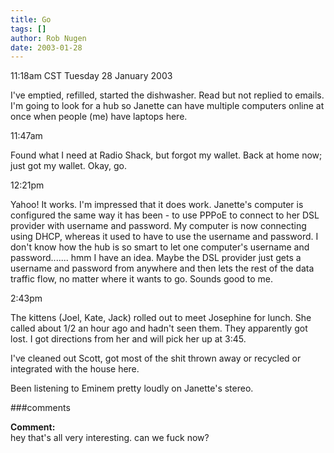 ```yaml
---
title: Go
tags: []
author: Rob Nugen
date: 2003-01-28
---
```


<p class=date>11:18am CST Tuesday 28 January 2003</p>

<p>I've emptied, refilled, started the dishwasher.  Read but not
replied to emails.  I'm going to look for a hub so Janette can have
multiple computers online at once when people (me) have laptops
here.</p>

<p class=date>11:47am</p>

<p>Found what I need at Radio Shack, but forgot my wallet.  Back at
home now; just got my wallet.  Okay, go.</p>

<p class=date>12:21pm</p>

<p>Yahoo!  It works.  I'm impressed that it does work.  Janette's
computer is configured the same way it has been - to use PPPoE to
connect to her DSL provider with username and password.  My computer
is now connecting using DHCP, whereas it used to have to use the
username and password.  I don't know how the hub is so smart to let
one computer's username and password....... hmm I have an idea.  Maybe
the DSL provider just gets a username and password from anywhere and
then lets the rest of the data traffic flow, no matter where it wants
to go.  Sounds good to me.</p>

<p class=date>2:43pm</p>

<p>The kittens (Joel, Kate, Jack) rolled out to meet Josephine for
lunch.  She called about 1/2 an hour ago and hadn't seen them.  They
apparently got lost.  I got directions from her and will pick her up
at 3:45.</p>

<p>I've cleaned out Scott, got most of the shit thrown away or
recycled or integrated with the house here.</p>

<p>Been listening to Eminem pretty loudly on Janette's stereo.</p>

###comments

<p><b>Comment:</b>
<br>hey that's all very interesting.  can we fuck now?

